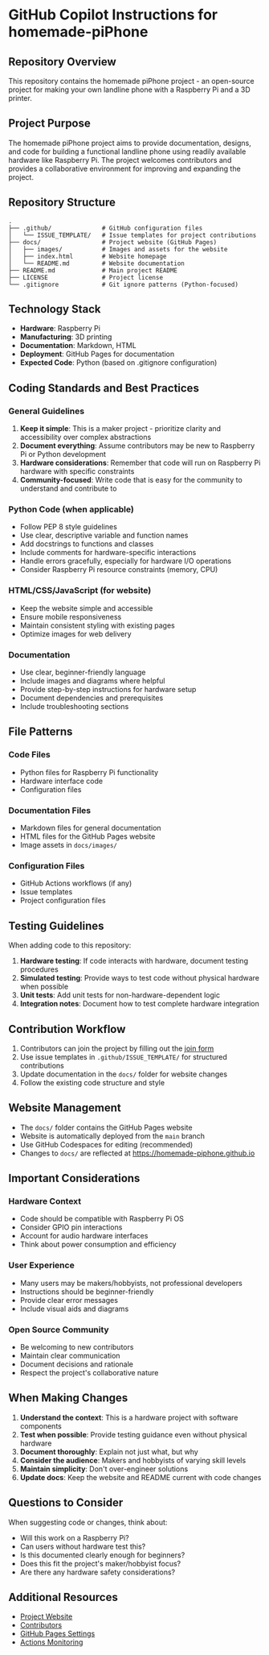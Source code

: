 # GitHub Copilot Instructions for homemade-piPhone

## Repository Overview

This repository contains the homemade piPhone project - an open-source project for making your own landline phone with a Raspberry Pi and a 3D printer.

## Project Purpose

The homemade piPhone project aims to provide documentation, designs, and code for building a functional landline phone using readily available hardware like Raspberry Pi. The project welcomes contributors and provides a collaborative environment for improving and expanding the project.

## Repository Structure

```
.
├── .github/              # GitHub configuration files
│   └── ISSUE_TEMPLATE/   # Issue templates for project contributions
├── docs/                 # Project website (GitHub Pages)
│   ├── images/           # Images and assets for the website
│   ├── index.html        # Website homepage
│   └── README.md         # Website documentation
├── README.md             # Main project README
├── LICENSE               # Project license
└── .gitignore            # Git ignore patterns (Python-focused)
```

## Technology Stack

- **Hardware**: Raspberry Pi
- **Manufacturing**: 3D printing
- **Documentation**: Markdown, HTML
- **Deployment**: GitHub Pages for documentation
- **Expected Code**: Python (based on .gitignore configuration)

## Coding Standards and Best Practices

### General Guidelines

1. **Keep it simple**: This is a maker project - prioritize clarity and accessibility over complex abstractions
2. **Document everything**: Assume contributors may be new to Raspberry Pi or Python development
3. **Hardware considerations**: Remember that code will run on Raspberry Pi hardware with specific constraints
4. **Community-focused**: Write code that is easy for the community to understand and contribute to

### Python Code (when applicable)

- Follow PEP 8 style guidelines
- Use clear, descriptive variable and function names
- Add docstrings to functions and classes
- Include comments for hardware-specific interactions
- Handle errors gracefully, especially for hardware I/O operations
- Consider Raspberry Pi resource constraints (memory, CPU)

### HTML/CSS/JavaScript (for website)

- Keep the website simple and accessible
- Ensure mobile responsiveness
- Maintain consistent styling with existing pages
- Optimize images for web delivery

### Documentation

- Use clear, beginner-friendly language
- Include images and diagrams where helpful
- Provide step-by-step instructions for hardware setup
- Document dependencies and prerequisites
- Include troubleshooting sections

## File Patterns

### Code Files
- Python files for Raspberry Pi functionality
- Hardware interface code
- Configuration files

### Documentation Files
- Markdown files for general documentation
- HTML files for the GitHub Pages website
- Image assets in `docs/images/`

### Configuration Files
- GitHub Actions workflows (if any)
- Issue templates
- Project configuration files

## Testing Guidelines

When adding code to this repository:

1. **Hardware testing**: If code interacts with hardware, document testing procedures
2. **Simulated testing**: Provide ways to test code without physical hardware when possible
3. **Unit tests**: Add unit tests for non-hardware-dependent logic
4. **Integration notes**: Document how to test complete hardware integration

## Contribution Workflow

1. Contributors can join the project by filling out the [join form](https://github.com/homemade-piPhone/homemade-piPhone/issues/new?template=join-the-project.md)
2. Use issue templates in `.github/ISSUE_TEMPLATE/` for structured contributions
3. Update documentation in the `docs/` folder for website changes
4. Follow the existing code structure and style

## Website Management

- The `docs/` folder contains the GitHub Pages website
- Website is automatically deployed from the `main` branch
- Use GitHub Codespaces for editing (recommended)
- Changes to `docs/` are reflected at https://homemade-piphone.github.io

## Important Considerations

### Hardware Context
- Code should be compatible with Raspberry Pi OS
- Consider GPIO pin interactions
- Account for audio hardware interfaces
- Think about power consumption and efficiency

### User Experience
- Many users may be makers/hobbyists, not professional developers
- Instructions should be beginner-friendly
- Provide clear error messages
- Include visual aids and diagrams

### Open Source Community
- Be welcoming to new contributors
- Maintain clear communication
- Document decisions and rationale
- Respect the project's collaborative nature

## When Making Changes

1. **Understand the context**: This is a hardware project with software components
2. **Test when possible**: Provide testing guidance even without physical hardware
3. **Document thoroughly**: Explain not just what, but why
4. **Consider the audience**: Makers and hobbyists of varying skill levels
5. **Maintain simplicity**: Don't over-engineer solutions
6. **Update docs**: Keep the website and README current with code changes

## Questions to Consider

When suggesting code or changes, think about:

- Will this work on a Raspberry Pi?
- Can users without hardware test this?
- Is this documented clearly enough for beginners?
- Does this fit the project's maker/hobbyist focus?
- Are there any hardware safety considerations?

## Additional Resources

- [Project Website](https://homemade-piphone.github.io)
- [Contributors](https://github.com/homemade-piPhone/homemade-piPhone/graphs/contributors)
- [GitHub Pages Settings](https://github.com/homemade-piPhone/homemade-piPhone/settings/pages)
- [Actions Monitoring](https://github.com/homemade-piPhone/homemade-piPhone/actions)
